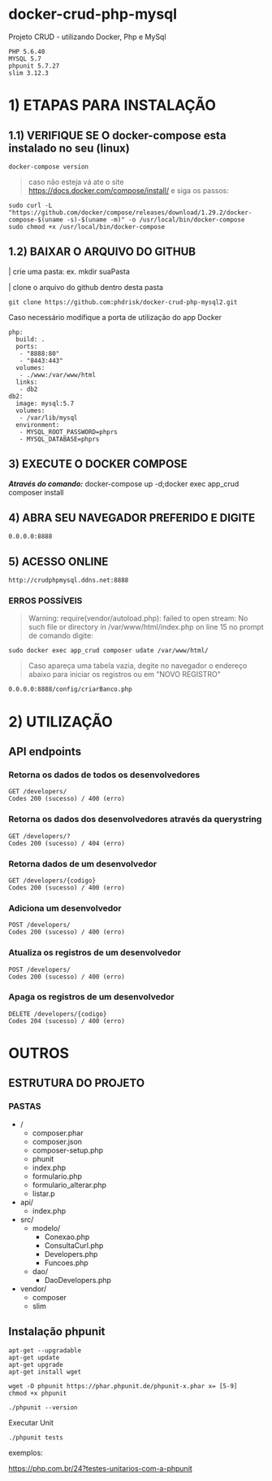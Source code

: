 # docker-crud-php-mysql
Projeto CRUD - utilizando Docker, Php e MySql
```
PHP 5.6.40
MYSQL 5.7
phpunit 5.7.27
slim 3.12.3
```

# 1) ETAPAS PARA INSTALAÇÃO
## 1.1) VERIFIQUE SE O docker-compose esta instalado no seu (linux)
```
docker-compose version 
```
> caso não esteja vá ate o site https://docs.docker.com/compose/install/ e siga os passos:
```
sudo curl -L "https://github.com/docker/compose/releases/download/1.29.2/docker-compose-$(uname -s)-$(uname -m)" -o /usr/local/bin/docker-compose
sudo chmod +x /usr/local/bin/docker-compose

```
## 1.2) BAIXAR O ARQUIVO DO GITHUB
| crie uma pasta: ex. mkdir suaPasta

| clone o arquivo do github dentro desta pasta

```
git clone https://github.com:phdrisk/docker-crud-php-mysql2.git
```

Caso necessário modifique a porta de utilização do app Docker

```
php:
  build: .
  ports:
   - "8888:80"
   - "8443:443"
  volumes:
   - ./www:/var/www/html
  links:
   - db2
db2:
  image: mysql:5.7
  volumes:
   - /var/lib/mysql
  environment:
   - MYSQL_ROOT_PASSWORD=phprs
   - MYSQL_DATABASE=phprs
```
## 3) EXECUTE O DOCKER COMPOSE
***Através do comando:*** docker-compose up -d;docker exec app_crud composer install

## 4) ABRA SEU NAVEGADOR PREFERIDO E DIGITE
```
0.0.0.0:8888
```
## 5) ACESSO ONLINE
```
http://crudphpmysql.ddns.net:8888
```

### ERROS POSSÍVEIS

> Warning: require(vendor/autoload.php): failed to open stream: No such file or directory in /var/www/html/index.php on line 15
no prompt de comando digite:
```
sudo docker exec app_crud composer udate /var/www/html/
```
> Caso apareça uma tabela vazia, degite no navegador o endereço abaixo para iniciar os registros ou em "NOVO REGISTRO"
```
0.0.0.0:8888/config/criarBanco.php
```
# 2) UTILIZAÇÃO
## API endpoints
### Retorna os dados de todos os desenvolvedores
```
GET /developers/
Codes 200 (sucesso) / 400 (erro)
```
### Retorna os dados dos desenvolvedores através da querystring
```
GET /developers/?
Codes 200 (sucesso) / 404 (erro)
```
### Retorna dados de um desenvolvedor
```
GET /developers/{codigo}
Codes 200 (sucesso) / 400 (erro)
```
### Adiciona um desenvolvedor
```
POST /developers/
Codes 200 (sucesso) / 400 (erro)
```
### Atualiza os registros de um desenvolvedor
```
POST /developers/
Codes 200 (sucesso) / 400 (erro)
```
### Apaga os registros de um desenvolvedor
```
DELETE /developers/{codigo}
Codes 204 (sucesso) / 400 (erro)
```

# OUTROS
## ESTRUTURA DO PROJETO
### PASTAS
- /
  - composer.phar
  - composer.json
  - composer-setup.php
  - phunit
  - index.php
  - formulario.php
  - formulario_alterar.php
  - listar.p
- api/
  - index.php   
- src/
  - modelo/
    -   Conexao.php
    -   ConsultaCurl.php
    -   Developers.php
    -   Funcoes.php
  - dao/
    -   DaoDevelopers.php
- vendor/
  - composer
  - slim  



## Instalação phpunit
```
apt-get --upgradable
apt-get update
apt-get upgrade
apt-get install wget

wget -O phpunit https://phar.phpunit.de/phpunit-x.phar x= [5-9]
chmod +x phpunit

./phpunit --version

```
Executar Unit

```
./phpunit tests

```
exemplos:

https://php.com.br/24?testes-unitarios-com-a-phpunit


